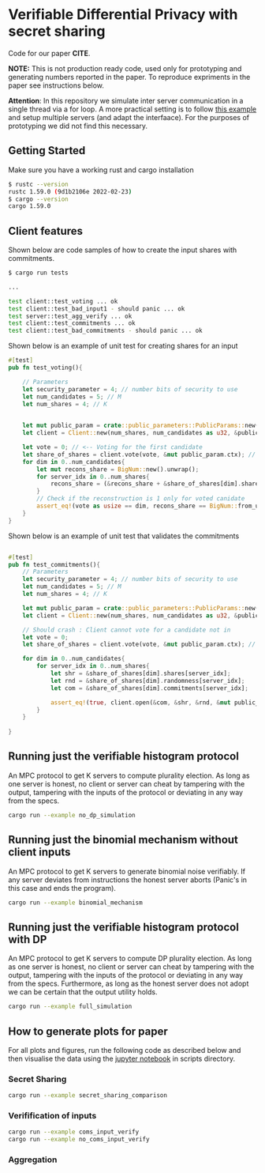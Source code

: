 # Verifiable Differential Privacy with secret sharing

Code for our paper **CITE**.

**NOTE:** This is not production ready code, used only for prototyping and generating numbers reported in the paper. To reproduce expriments in the paper see instructions below.

**Attention**: In this repository we simulate inter server communication in a single thread via a for loop. A more practical setting is to follow [this example](https://github.com/henrycg/heavyhitters) and setup multiple servers (and adapt the interfaace). For the purposes of prototyping we did not find this necessary.

## Getting Started 

Make sure you have a working rust and cargo installation

```bash
$ rustc --version
rustc 1.59.0 (9d1b2106e 2022-02-23)
$ cargo --version
cargo 1.59.0
```

## Client features

Shown below are code samples of how to create the input shares with commitments. 

```bash
$ cargo run tests

...

test client::test_voting ... ok
test client::test_bad_input1 - should panic ... ok
test server::test_agg_verify ... ok
test client::test_commitments ... ok
test client::test_bad_commitments - should panic ... ok
```


Shown below is an example of unit test for creating shares for an input

```rust
#[test]
pub fn test_voting(){

    // Parameters 
    let security_parameter = 4; // number bits of security to use
    let num_candidates = 5; // M
    let num_shares = 4; // K
    

    let mut public_param = crate::public_parameters::PublicParams::new(security_parameter, num_shares).unwrap(); 
    let client = Client::new(num_shares, num_candidates as u32, &public_param.p, &public_param.q, &public_param.g, &public_param.h);

    let vote = 0; // <-- Voting for the first candidate
    let share_of_shares = client.vote(vote, &mut public_param.ctx); // there are M commitments for K servers
    for dim in 0..num_candidates{
        let mut recons_share = BigNum::new().unwrap();
        for server_idx in 0..num_shares{
            recons_share = (&recons_share + &share_of_shares[dim].shares[server_idx]).rem(&client.q);
        }
        // Check if the reconstruction is 1 only for voted canidate
        assert_eq!(vote as usize == dim, recons_share == BigNum::from_u32(1).unwrap());
    }
}
```

Shown below is an example of unit test that validates the commitments

```rust

#[test]
pub fn test_commitments(){
    // Parameters 
    let security_parameter = 4; // number bits of security to use
    let num_candidates = 5; // M
    let num_shares = 4; // K

    let mut public_param = crate::public_parameters::PublicParams::new(security_parameter, num_shares).unwrap(); 
    let client = Client::new(num_shares, num_candidates as u32, &public_param.p, &public_param.q, &public_param.g, &public_param.h);

    // Should crash : Client cannot vote for a candidate not in 
    let vote = 0;    
    let share_of_shares = client.vote(vote, &mut public_param.ctx); // there are M commitments for K servers

    for dim in 0..num_candidates{
        for server_idx in 0..num_shares{
            let shr = &share_of_shares[dim].shares[server_idx];
            let rnd = &share_of_shares[dim].randomness[server_idx];
            let com = &share_of_shares[dim].commitments[server_idx];

            assert_eq!(true, client.open(&com, &shr, &rnd, &mut public_param.ctx).unwrap());
        }
    }
    
}
```


## Running just the verifiable histogram protocol

An MPC protocol to get K servers to compute plurality election. As long as one server is honest, no client or server can cheat by tampering with the output, tampering with the inputs of the protocol or deviating in any way from the specs.

```bash
cargo run --example no_dp_simulation
```

## Running just the binomial mechanism without client inputs

An MPC protocol to get K servers to generate binomial noise verifiably. If any server deviates from instructions the honest server aborts (Panic's in this case and ends the program).

```bash
cargo run --example binomial_mechanism
```

## Running just the verifiable histogram protocol with DP

An MPC protocol to get K servers to compute DP plurality election. As long as one server is honest, no client or server can cheat by tampering with the output, tampering with the inputs of the protocol or deviating in any way from the specs. Furthermore, as long as the honest server does not adopt we can be certain that the output utility holds.

```bash
cargo run --example full_simulation
```

## How to generate plots for paper

For all plots and figures, run the following code as described below and then visualise the data using the [jupyter notebook](https://github.com/abiswas3/Verifiable-Differential-Privacy/blob/main/scripts_for_paper/PlotsForPaper.ipynb) in scripts directory.

### Secret Sharing

```bash
cargo run --example secret_sharing_comparison
```

### Verifification of inputs

```bash
cargo run --example coms_input_verify
cargo run --example no_coms_input_verify
```

### Aggregation

